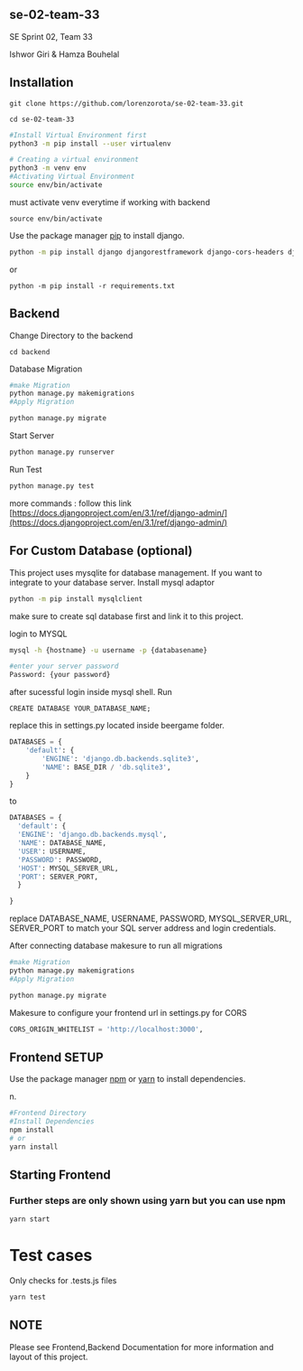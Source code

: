 ## se-02-team-33
SE Sprint 02, Team 33

Ishwor Giri & Hamza Bouhelal


## Installation

```
git clone https://github.com/lorenzorota/se-02-team-33.git
```

```
cd se-02-team-33
```

```bash
#Install Virtual Environment first 
python3 -m pip install --user virtualenv

# Creating a virtual environment
python3 -m venv env
#Activating Virtual Environment
source env/bin/activate

```
must activate venv everytime if working with backend
```
source env/bin/activate
```

Use the package manager [pip](https://pip.pypa.io/en/stable/) to install django.

```bash
python -m pip install django djangorestframework django-cors-headers djangorestframework_simplejwt 
```
or 
```
python -m pip install -r requirements.txt
```

## Backend

Change Directory to the backend  
```
cd backend 
```

Database Migration

```bash
#make Migration
python manage.py makemigrations
#Apply Migration

python manage.py migrate
```

Start Server
```bash
python manage.py runserver 
```

Run  Test
```bash
python manage.py test 
```
more commands : follow this link 
[https://docs.djangoproject.com/en/3.1/ref/django-admin/](https://docs.djangoproject.com/en/3.1/ref/django-admin/)


## For Custom Database (optional)
This project uses mysqlite for database management. If you want to integrate to your database server.
Install mysql adaptor 
```bash
python -m pip install mysqlclient
```

make sure to create sql database first and link it to this project. 

login to MYSQL
```bash
mysql -h {hostname} -u username -p {databasename}

#enter your server password
Password: {your password}
```
after sucessful login inside mysql shell. Run
```mysql
CREATE DATABASE YOUR_DATABASE_NAME;
```


replace this  in settings.py located inside beergame folder. 


```python
DATABASES = {
    'default': {
        'ENGINE': 'django.db.backends.sqlite3',
        'NAME': BASE_DIR / 'db.sqlite3',
    }
}
```
to 
```python
DATABASES = {
  'default': {
  'ENGINE': 'django.db.backends.mysql',
  'NAME': DATABASE_NAME,
  'USER': USERNAME,
  'PASSWORD': PASSWORD,
  'HOST': MYSQL_SERVER_URL,
  'PORT': SERVER_PORT,
  }

}
```
replace  DATABASE_NAME, USERNAME, PASSWORD, MYSQL_SERVER_URL, SERVER_PORT to match your SQL server address and login credentials.

After connecting database makesure to run all migrations 
```bash
#make Migration
python manage.py makemigrations
#Apply Migration

python manage.py migrate
```

Makesure to configure your frontend url in settings.py for CORS

```python
CORS_ORIGIN_WHITELIST = 'http://localhost:3000',
```

## Frontend SETUP 

Use the package  manager [npm](https://www.npmjs.com/) or  [yarn](https://yarnpkg.com/) to install dependencies.

n.

```bash
#Frontend Directory 
#Install Dependencies
npm install
# or
yarn install
```

## Starting Frontend

### Further steps are only shown using yarn but you can use npm

```bash
yarn start
```


# Test cases
Only checks for .tests.js files 
```bash
yarn test
```


## NOTE
Please see Frontend,Backend Documentation for more information and layout of this project. 